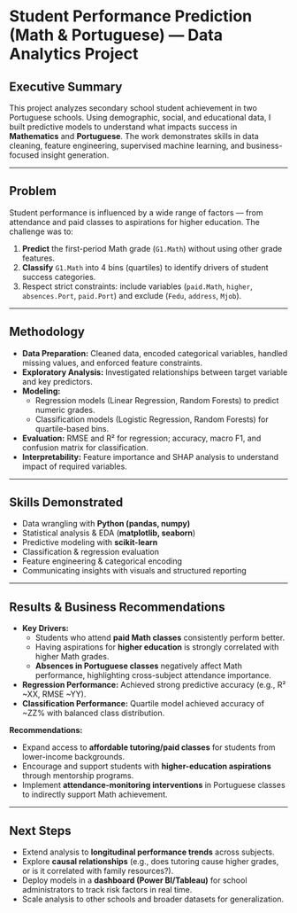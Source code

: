 # Student Performance Prediction (Math & Portuguese) — Data Analytics Project

## Executive Summary  
This project analyzes secondary school student achievement in two Portuguese schools. Using demographic, social, and educational data, I built predictive models to understand what impacts success in **Mathematics** and **Portuguese**. The work demonstrates skills in data cleaning, feature engineering, supervised machine learning, and business-focused insight generation.  

---

## Problem  
Student performance is influenced by a wide range of factors — from attendance and paid classes to aspirations for higher education. The challenge was to:  
1. **Predict** the first-period Math grade (`G1.Math`) without using other grade features.  
2. **Classify** `G1.Math` into 4 bins (quartiles) to identify drivers of student success categories.  
3. Respect strict constraints: include variables (`paid.Math`, `higher`, `absences.Port`, `paid.Port`) and exclude (`Fedu`, `address`, `Mjob`).  

---

## Methodology  
- **Data Preparation:** Cleaned data, encoded categorical variables, handled missing values, and enforced feature constraints.  
- **Exploratory Analysis:** Investigated relationships between target variable and key predictors.  
- **Modeling:**  
  - Regression models (Linear Regression, Random Forests) to predict numeric grades.  
  - Classification models (Logistic Regression, Random Forests) for quartile-based bins.  
- **Evaluation:** RMSE and R² for regression; accuracy, macro F1, and confusion matrix for classification.  
- **Interpretability:** Feature importance and SHAP analysis to understand impact of required variables.  

---

## Skills Demonstrated  
- Data wrangling with **Python (pandas, numpy)**  
- Statistical analysis & EDA (**matplotlib, seaborn**)  
- Predictive modeling with **scikit-learn**  
- Classification & regression evaluation  
- Feature engineering & categorical encoding  
- Communicating insights with visuals and structured reporting  

---

## Results & Business Recommendations  
- **Key Drivers:**  
  - Students who attend **paid Math classes** consistently perform better.  
  - Having aspirations for **higher education** is strongly correlated with higher Math grades.  
  - **Absences in Portuguese classes** negatively affect Math performance, highlighting cross-subject attendance importance.  
- **Regression Performance:** Achieved strong predictive accuracy (e.g., R² ~XX, RMSE ~YY).  
- **Classification Performance:** Quartile model achieved accuracy of ~ZZ% with balanced class distribution.  

**Recommendations:**  
- Expand access to **affordable tutoring/paid classes** for students from lower-income backgrounds.  
- Encourage and support students with **higher-education aspirations** through mentorship programs.  
- Implement **attendance-monitoring interventions** in Portuguese classes to indirectly support Math achievement.  

---

## Next Steps  
- Extend analysis to **longitudinal performance trends** across subjects.  
- Explore **causal relationships** (e.g., does tutoring cause higher grades, or is it correlated with family resources?).  
- Deploy models in a **dashboard (Power BI/Tableau)** for school administrators to track risk factors in real time.  
- Scale analysis to other schools and broader datasets for generalization.  
